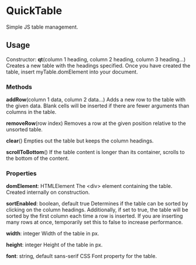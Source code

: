 # QuickTable

Simple JS table management.

## Usage

Constructor: **qt**(column 1 heading, column 2 heading, column 3 heading...)
Creates a new table with the headings specified.
Once you have created the table, insert myTable.domElement into your document.

### Methods
**addRow**(column 1 data, column 2 data...)
Adds a new row to the table with the given data.
Blank cells will be inserted if there are fewer arguments than columns in the table.

**removeRow**(row index)
Removes a row at the given position relative to the unsorted table.

**clear**()
Empties out the table but keeps the column headings.

**scrollToBottom**()
If the table content is longer than its container, scrolls to the bottom of the content.

### Properties
**domElement**: HTMLElement
The \<div\> element containing the table. Created internally on construction.

**sortEnabled**: boolean, default true
Determines if the table can be sorted by clicking on the column headings.
Additionally, if set to true, the table will be sorted by the first column each time a row is inserted.
If you are inserting many rows at once, temporarily set this to false to increase performance.

**width**: integer
Width of the table in px.

**height**: integer
Height of the table in px.

**font**: string, default sans-serif
CSS Font property for the table.